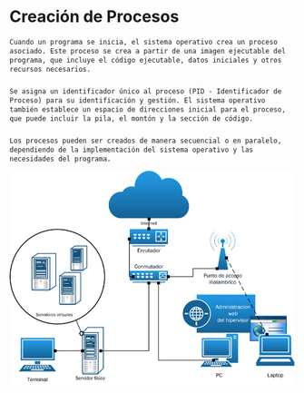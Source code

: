 # Creación de Procesos
    Cuando un programa se inicia, el sistema operativo crea un proceso asociado. Este proceso se crea a partir de una imagen ejecutable del programa, que incluye el código ejecutable, datos iniciales y otros recursos necesarios.
###
    Se asigna un identificador único al proceso (PID - Identificador de Proceso) para su identificación y gestión. El sistema operativo también establece un espacio de direcciones inicial para el proceso, que puede incluir la pila, el montón y la sección de código.
###
    Los procesos pueden ser creados de manera secuencial o en paralelo, dependiendo de la implementación del sistema operativo y las necesidades del programa.
![](imagenes/creacion_de_procesos_image.jpg)